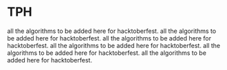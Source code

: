 # TPH
all the algorithms to be added here for hacktoberfest.
all the algorithms to be added here for hacktoberfest.
all the algorithms to be added here for hacktoberfest.
all the algorithms to be added here for hacktoberfest.
all the algorithms to be added here for hacktoberfest.
all the algorithms to be added here for hacktoberfest.
